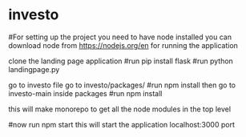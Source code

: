 # investo

#For setting up the project you need to have node installed you can download node from https://nodejs.org/en
for running the application


clone the landing page application
#run pip install flask
#run python landingpage.py

go to investo file
go to investo/packages/
#run npm install
then go to investo-main inside packages
#run npm install

this will make monorepo to get all the node modules in the top level

#now run npm start this will start the application localhost:3000 port 

